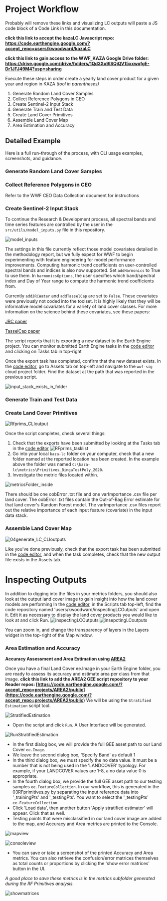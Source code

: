 # Project Workflow

Probably will remove these links and visualizing LC outputs will paste a JS code block of a Code Link in this documentation.

**click this link to accept the kazaLC Javascript repo: https://code.earthengine.google.com/?accept_repo=users/kwoodward/kazaLC**

**click this link to gain access to the WWF_KAZA Google Drive folder: https://drive.google.com/drive/folders/1Qd3Xo9ISQjQV15xxwqfgE-Dr1JFJ49M4?usp=sharing**

Execute these steps in order create a yearly land cover product for a given year and region in KAZA 
*(tool in parentheses)*

1. Generate Random Land Cover Samples
2. Collect Reference Polygons in CEO
3. Create Sentinel-2 Input Stack
4. Generate Train and Test Data
5. Create Land Cover Primitives
6. Assemble Land Cover Map
7. Area Estimation and Accuracy 

## Detailed Example

Here is a full run-through of the process, with CLI usage examples, screenshots, and guidance.

### Generate Random Land Cover Samples

### Collect Reference Polygons in CEO

Refer to the WWF CEO Data Collection document for instructions

### Create Sentinel-2 Input Stack

To continue the Research & Development process, all spectral bands and time series features are controlled by the user in the `src/utils/model_inputs.py` file in this repository. 

![model_inputs](docs/imgs/model_inputs.PNG)

The settings in this file currently reflect those model covariates detailed in the methodology report, but we fully expect for WWF to begin experimenting with feature engineering for model performance improvements. Computing harmonic trend coefficients on user-controlled spectral bands and indices is also now supported. Set `addHarmonics` to True to use them. In `harmonicsOptions`, the user specifies which band/spectral index and Day of Year range to compute the harmonic trend coefficients from.

Currently `addJRCWater` and `addTasselCap` are set to `False`. These covariates were previously not coded into the toolset. It is highly likely that they will be informative model covariates for a variety of land cover classes. For more information on the science behind these covariates, see these papers:

[JRC paper]()

[TasselCap paper]()

The script reports that it is exporting a new dataset to the Earth Engine project. You can monitor submitted Earth Engine tasks in the [code editor](https://code.earthengine.google.com/) and clicking on Tasks tab in top-right

Once the export task has completed, confirm that the new dataset exists. In the [code editor](https://code.earthengine.google.com/), go to Assets tab on top-left and navigate to the `wwf-sig` cloud project folder. Find the dataset at the path that was reported in the previous script.

![input_stack_exists_in_folder](https://user-images.githubusercontent.com/51868526/185693779-cf06d1d2-2a72-41d6-a8c8-1f8847118363.PNG)

### Generate Train and Test Data

### Create Land Cover Primitives

![Rfprims_CLIoutput](docs/imgs/03RFprimitives_CLI.PNG)

Once the script completes, check several things:
1. Check that the exports have been submitted by looking at the Tasks tab in the [code editor](https://code.earthengine.google.com/)
![RFprims_tasklist](https://user-images.githubusercontent.com/51868526/185696700-f3ce7aed-45b8-4fc5-bb84-0141846d0f21.PNG)
2. Go into your local `kaza-lc` folder on your computer, check that a new folder named at the reported location has been created. In the example above the folder was named `C:\kaza-lc\metrics\Primitives_BingaTestPoly_2020`.
3. Investigate the metric files located within. 

![metricsFolder_inside](docs/imgs/metrics_folder.PNG)

There should be one oobError .txt file and one varImportance .csv file per land cover. The oobError .txt files contain the Out-of-Bag Error estimate for that land cover's Random Forest model. The varImportance .csv files report out the relative importance of each input feature (covariate) in the input data stack.


### Assemble Land Cover Map

![04generate_LC_CLIoutputs](docs/imgs/04_generateLC_CLI.PNG)

Like you've done previously, check that the export task has been submitted in the [code editor](https://code.earthengine.google.com/), and when the task completes, check that the new output file exists in the Assets tab. 

# Inspecting Outputs
In addition to digging into the files in your metrics folders, you should also look at the output land cover image to gain insight into how the land cover models are performing
In the [code editor](https://code.earthengine.google.com/), in the Scripts tab top-left, find the code repository named 'users/kwoodward/inspectingLCOutputs' and open it. Edit it as necessary to display the land cover products you would like to look at and click Run.
![inspectingLCOutputs](https://user-images.githubusercontent.com/51868526/185697784-415a4367-f52b-48d1-8647-cf6fad81644f.PNG)
![insepctingLCoutputs](https://user-images.githubusercontent.com/51868526/185688973-483f3d81-df16-4613-93bf-7a89fe839b42.PNG)

You can zoom in, and change the transparency of layers in the Layers widget in the top-right of the Map window.

### Area Estimation and Accuracy 

**Accuracy Assessment and Area Estimation using [AREA2](https://area2.readthedocs.io/en/latest/overview.html)**

Once you have a final Land Cover ee.Image in your Earth Engine folder, you are ready to assess its accuracy and estimate area per class from that image.
__click this link to add the AREA2 GEE script repository to your Reader repos: [https://code.earthengine.google.com/?accept_repo=projects/AREA2/public](https://code.earthengine.google.com/?accept_repo=projects/AREA2/public)__
We will be using the `Stratified Estimation` script tool. 

![StratifiedEstimation](docs/imgs/AREA2_stratifiedEstimation.PNG)

* Open the script and click `Run`. A User Interface will be generated.

![RunStratifiedEstimation](docs/imgs/stratifiedEstimationUIOpen.PNG)

* In the first dialog box, we will provide the full GEE asset path to our Land Cover `ee.Image`.
* We leave the second dialog box, 'Specify Band' as default 1
* In the third dialog box, we must specify the no data value. It must be a number that is not being used in the 'LANDCOVER' typology. For example, if your LANDCOVER values are 1-8, a no data value 0 is appropriate.
* In the fourth dialog box, we provide the full GEE asset path to our testing samples `ee.FeatureCollection`. In our workflow, this is generated in the 03RFprimitives.py by separating the input reference data into '_trainingPts' and '_testingPts'. You want to select the '_testingPts' `ee.FeatureCollection`
* Click 'Load data', then another button 'Apply stratified estimator' will appear. Click that as well. 
* Testing points that were misclassified in our land cover image are added to the map, and Accuracy and Area metrics are printed to the Console. 

![mapview](docs/imgs/stratifiedEstimationFillOutDialog.PNG)

![consoleview](docs/imgs/stratifiedEstimationConsole.PNG)

* You can save or take a screenshot of the printed Accuracy and Area metrics. You can also retrieve the confusion/error matrices themselves as total counts or proportions by clicking the 'show error matrices' button in the UI. 

*A good place to save these metrics is in the metrics subfolder generated during the RF Primitives analysis.*

![showmatrices](docs/imgs/stratifiedEstimationErrorMatrices.PNG)

